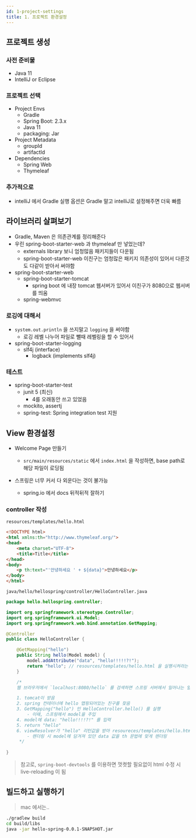 ```yaml
---
id: 1-project-settings
title: 1. 프로젝트 환경설정
---
```


## 프로젝트 생성

### 사전 준비물

- Java 11
- IntelliJ or Eclipse

### 프로젝트 선택

- Project Envs
  - Gradle
  - Spring Boot: 2.3.x
  - Java 11
  - packaging: Jar
- Project Metadata
  - groupId
  - artifactId
- Dependencies
  - Spring Web
  - Thymeleaf

### 추가적으로

- intelliJ 에서 Gradle 실행 옵션은 Gradle 말고 intelliJ로 설정해주면 더욱 빠름

## 라이브러리 살펴보기

- Gradle, Maven 은 의존관계를 정리해준다
- 우린 spring-boot-starter-web 과 thymeleaf 만 넣었는데?
  - externals library 보니 엄청많음 패키지들이 다운됨
  - spring-boot-starter-web 이친구는 엄청많은 패키지 의존성이 있어서 다른것도 다같이 받아서 써야함
- spring-boot-starter-web
  - spring-boot-starter-tomcat
    - spring boot 에 내장 tomcat 웹서버가 있어서 이친구가 8080으로 웹서버를 띄움
  - spring-webmvc

### 로깅에 대해서

- `system.out.println` 을 쓰지말고 `logging` 을 써야함
  - 로깅 레벨 나누어 파일로 뺄때 레벨링을 할 수 있어서
- spring-boot-starter-logging
  - slf4j (interface)
    - logback (implements slf4j)

### 테스트

- spring-boot-starter-test
  - junit 5 (최신)
    - 4를 오래동안 쓰고 있었음
  - mockito, assertj
  - spring-test: Spring integration test 지원

## View 환경설정

- Welcome Page 만들기
  - `src/main/resources/static` 에서 `index.html` 을 작성하면, base path로 해당 파일이 로딩됨

- 스프링은 너무 커서 다 외운다는 것이 불가능
  - spring.io 에서 docs 뒤적뒤적 잘하기

### controller 작성

`resources/templates/hello.html`

```html
<!DOCTYPE html>
<html xmlns:th="http://www.thymeleaf.org/">
<head>
    <meta charset="UTF-8">
    <title>Title</title>
</head>
<body>
    <p th:text="'안녕하세요 ' + ${data}">안녕하세요</p>
</body>
</html>
```

`java/hello/hellospring/controller/HelloController.java`

```java
package hello.hellospring.controller;

import org.springframework.stereotype.Controller;
import org.springframework.ui.Model;
import org.springframework.web.bind.annotation.GetMapping;

@Controller
public class HelloController {

    @GetMapping("hello")
    public String hello(Model model) {
        model.addAttribute("data", "hello!!!!!?!");
        return "hello"; // resources/templates/hello.html 을 실행시켜라는
    }

    /*
    웹 브라우저에서 `localhost:8080/hello` 를 검색하면 스프링 서버에서 일어나는 일

    1. tomcat이 받음
    2. spring 컨테이너에 hello 맵핑되어있는 친구를 찾음
    3. GetMapping("hello") 인 HelloController.hello() 를 실행
        - 이때, 스프링에서 model을 주입
    4. model에 data: "hello!!!!?!" 를 입력
    5. return "hello"
    6. viewResolver가 "hello" 리턴값을 받아 resoureces/templates/hello.html을 렌더링
        - 렌더링 시 model에 담겨져 있던 data 값을 th 문법에 맞게 렌더링
     */
    
}
```

> 참고로, `spring-boot-devtools` 를 이용하면 껏켯할 필요없이 html 수정 시 live-reloading 이 됨

## 빌드하고 실행하기

> mac 에서는..

```sh
./gradlew build
cd build/libs
java -jar hello-spring-0.0.1-SNAPSHOT.jar
```
